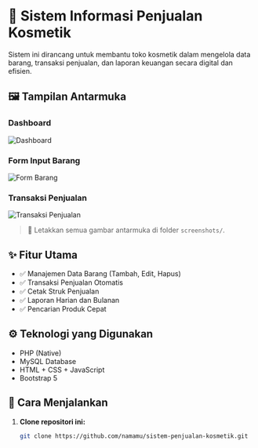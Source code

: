 # 💄 Sistem Informasi Penjualan Kosmetik

Sistem ini dirancang untuk membantu toko kosmetik dalam mengelola data barang, transaksi penjualan, dan laporan keuangan secara digital dan efisien.

## 🖼️ Tampilan Antarmuka

### Dashboard
![Dashboard](screenshots/dashboard.png)

### Form Input Barang
![Form Barang](screenshots/form-barang.png)

### Transaksi Penjualan
![Transaksi Penjualan](screenshots/transaksi.png)

> 📌 Letakkan semua gambar antarmuka di folder `screenshots/`.

## ✨ Fitur Utama

- ✅ Manajemen Data Barang (Tambah, Edit, Hapus)
- ✅ Transaksi Penjualan Otomatis
- ✅ Cetak Struk Penjualan
- ✅ Laporan Harian dan Bulanan
- ✅ Pencarian Produk Cepat

## ⚙️ Teknologi yang Digunakan

- PHP (Native)
- MySQL Database
- HTML + CSS + JavaScript
- Bootstrap 5

## 🚀 Cara Menjalankan

1. **Clone repositori ini:**
   ```bash
   git clone https://github.com/namamu/sistem-penjualan-kosmetik.git
